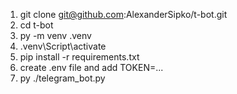 
1. git clone git@github.com:AlexanderSipko/t-bot.git
2. cd t-bot
3. py -m venv .venv
4. .venv\Script\activate
5. pip install -r requirements.txt
6. create .env file and add TOKEN=...
7. py ./telegram_bot.py